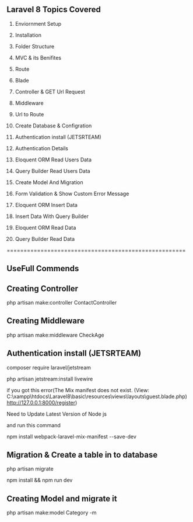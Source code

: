 Laravel 8 Topics Covered
------------------------

1. Enviornment Setup

2. Installation

3. Folder Structure

4. MVC & its Benifites

5. Route

6. Blade

7. Controller & GET Url Request

8. Middleware

9. Url to Route

10. Create Database & Configration

11. Authentication install (JETSRTEAM)

12. Authentication Details

13. Eloquent ORM Read Users Data

14. Query Builder Read Users Data

15. Create Model And Migration

16. Form Validation & Show Custom Error Message

17. Eloquent ORM Insert Data

18. Insert Data With Query Builder

19. Eloquent ORM Read Data

20. Query Builder Read Data




=====================================================

UseFull Commends
----------------
Creating Controller
-------------------
php artisan make:controller ContactController

Creating Middleware
-------------------
php artisan make:middleware CheckAge

Authentication install (JETSRTEAM)
----------------------------------
composer require laravel/jetstream

php artisan jetstream:install livewire 

if you got this error(The Mix manifest does not exist. (View: C:\xampp\htdocs\Laravel8\basic\resources\views\layouts\guest.blade.php) http://127.0.0.1:8000/register)

Need to Update Latest Version of Node js

and run this command

npm install webpack-laravel-mix-manifest --save-dev


Migration & Create a table in to database
-----------------------------------------
php artisan migrate

npm install && npm run dev

Creating Model and migrate it
-----------------------------
php artisan make:model Category -m








